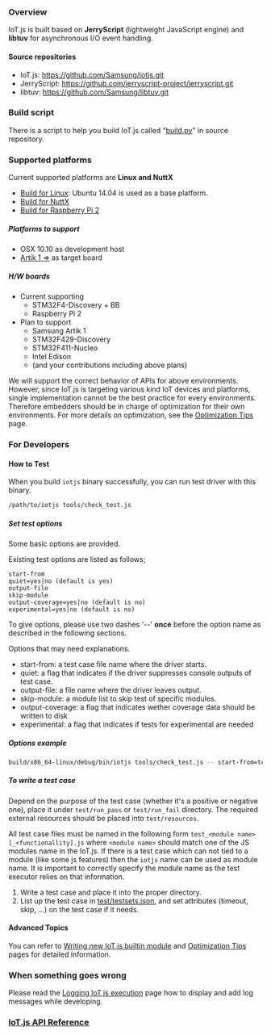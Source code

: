 ### Overview
IoT.js is built based on **JerryScript** (lightweight JavaScript engine) and **libtuv** for asynchronous I/O event handling.

#### Source repositories
* IoT.js: https://github.com/Samsung/iotjs.git
* JerryScript: https://github.com/jerryscript-project/jerryscript.git
* libtuv: https://github.com/Samsung/libtuv.git

### Build script
There is a script to help you build IoT.js called "[build.py](../../tools/build.py)" in source repository.

### Supported platforms
Current supported platforms are **Linux and NuttX**

* [Build for Linux](../build/Build-for-Linux.md): Ubuntu 14.04 is used as a base platform.
* [Build for NuttX](../build/Build-for-NuttX.md)
* [Build for Raspberry Pi 2](../build/Build-for-RPi2.md)

##### Platforms to support
* OSX 10.10 as development host
* [Artik 1 =>](https://www.artik.io/hardware/artik-1) as target board

##### H/W boards
* Current supporting
    * STM32F4-Discovery + BB
    * Raspberry Pi 2
* Plan to support
    * Samsung Artik 1
    * STM32F429-Discovery
    * STM32F411-Nucleo
    * Intel Edison
    * (and your contributions including above plans)

We will support the correct behavior of APIs for above environments. However, since IoT.js is targeting various kind IoT devices and platforms, single implementation cannot be the best practice for every environments. Therefore embedders should be in charge of optimization for their own environments. For more details on optimization, see the [Optimization Tips](../devs/Optimization-Tips.md) page.

### For Developers

#### How to Test

When you build ``iotjs`` binary successfully, you can run test driver with this binary.

```bash
/path/to/iotjs tools/check_test.js
```

##### Set test options

Some basic options are provided.

Existing test options are listed as follows;
```
start-from
quiet=yes|no (default is yes)
output-file
skip-module
output-coverage=yes|no (default is no)
experimental=yes|no (default is no)
```

To give options, please use two dashes '--' **once** before the option name as described in the following sections.

Options that may need explanations.
* start-from: a test case file name where the driver starts.
* quiet: a flag that indicates if the driver suppresses console outputs of test case.
* output-file: a file name where the driver leaves output.
* skip-module: a module list to skip test of specific modules.
* output-coverage: a flag that indicates wether coverage data should be written to disk
* experimental: a flag that indicates if tests for experimental are needed

##### Options example

```bash
build/x86_64-linux/debug/bin/iotjs tools/check_test.js -- start-from=test_console.js quiet=no
```

##### To write a test case

Depend on the purpose of the test case (whether it's a positive or negative one), place it under `test/run_pass` or `test/run_fail` directory. The required external resources should be placed into `test/resources`.

All test case files must be named in the following form `test_<module name>[_<functionallity].js` where `<module name>`
should match one of the JS modules name in the IoT.js. If there is a test case which can not tied to a
module (like some js features) then the `iotjs` name can be used as module name. It is important to
correctly specify the module name as the test executor relies on that information.

1. Write a test case and place it into the proper directory.
2. List up the test case in [test/testsets.json](../../test/testsets.json), and set attributes (timeout, skip, ...) on the test case if it needs.

#### Advanced Topics
You can refer to [Writing new IoT.js builtin module](../devs/Writing-New-Builtin-Module.md) and [Optimization Tips](../devs/Optimization-Tips.md) pages for detailed information.

### When something goes wrong
Please read the [Logging IoT.js execution](../devs/Logging-IoT.js-execution.md) page how to display and add log messages while developing.

### [IoT.js API Reference](../api/IoT.js-API-reference.md)
